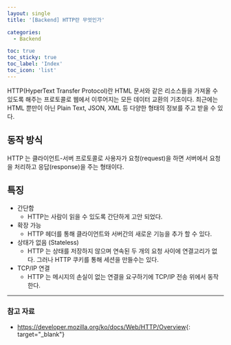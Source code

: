 ```yaml
---
layout: single
title: '[Backend] HTTP란 무엇인가'

categories:
  - Backend

toc: true
toc_sticky: true
toc_label: 'Index'
toc_icon: 'list'
---
```


HTTP(HyperText Transfer Protocol)란 HTML 문서와 같은 리소스들을 가져올 수 있도록 해주는 프로토콜로 웹에서 이루어지는 모든 데이터 교환의 기초이다. 최근에는 HTML 뿐만이 아닌 Plain Text, JSON, XML 등 다양한 형태의 정보를 주고 받을 수 있다.

## 동작 방식

HTTP 는 클라이언트-서버 프로토콜로 사용자가 요청(request)을 하면 서버에서 요청을 처리하고 응답(response)을 주는 형태이다.

## 특징

- 간단함
    - HTTP는 사람이 읽을 수 있도록 간단하게 고안 되었다.
- 확장 가능
    - HTTP 헤더를 통해 클라이언트와 서버간의 새로운 기능을 추가 할 수 있다.
- 상태가 없음 (Stateless)
    - HTTP 는 상태를 저장하지 않으며 연속된 두 개의 요청 사이에 연결고리가 없다. 그러나 HTTP 쿠키를 통해 세션을 만들수는 있다.
- TCP/IP 연결
    - HTTP 는 메시지의 손실이 없는 연결을 요구하기에 TCP/IP 전송 위에서 동작한다.

---

### 참고 자료

- <https://developer.mozilla.org/ko/docs/Web/HTTP/Overview>{: target="\_blank"}